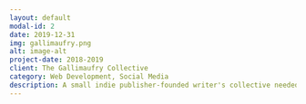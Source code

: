 ```yaml
---
layout: default
modal-id: 2
date: 2019-12-31
img: gallimaufry.png
alt: image-alt
project-date: 2018-2019
client: The Gallimaufry Collective
category: Web Development, Social Media
description: A small indie publisher-founded writer's collective needed complete online presence. This included the design of a responsive website that would allow each writer to self-publish works, user permissions for editorial staff, various specialty plugins particular to writing, categorization for various genres, and a brand identity. I also created and managed their social media presence.
---
```

